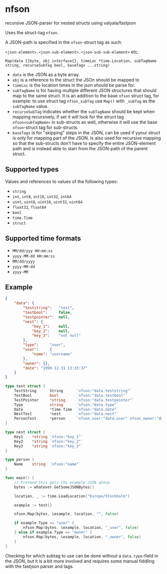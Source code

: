 # nfson
recursive JSON-parser for nested structs using valyala/fastjson

Uses the struct-tag `nfson`.

A JSON-path is specified in the `nfson`-struct tag as such:

`<json-element>.<json-sub-element>.<json-sub-sub-element>` etc.

```
Map(data []byte, obj interface{}, timeLoc *time.Location, subTagName string, recurseSubTag bool, baseTags ...string)
```

- `data` is the JSON as a byte array.
- `obj` is a reference to the struct the JSOn should be mapped to
- `timeLoc` is the location times in the json should be parse for.
- `subTagName` is for having multiple different JSON structures that should map to the same struct. It is an addition to the base `nfson` struct tag, for example: to use struct tag `nfson_subTag` use `Map()` with `_subTag` as the `subTagName` value.
- `recurseSubTag` indicates whether the `subTagName` should be kept when mapping recursively, if set it will look for the struct tag `nfson<subTagName>` in sub-structs as well, otherwise it will use the base `nfson`-struct tag for sub-structs.
- `baseTags` is for "skipping" steps in the JSON, can be used if yyour struct is only for mapping part of the JSON. Is also used for recursive mapping so that the sub-structs don't have to specify the entire JSON-element path and is instead able to start from the JSON-path of the parent struct.

## Supported types

Values and references to values of the following types:

- `string`
- `int`, `int8`, `int16`, `int32`, `int64`
- `uint`, `uint8`, `uint16`, `uint32`, `uint64`
- `float32`, `float64`
- `bool`
- `time.Time`
- `struct`

## Supported time formats

- `MM/dd/yyy HH:mm:ss`
- `yyyy-MM-dd HH:mm:ss`
- `MM/dd/yyyy`
- `yyyy-MM-dd`
- `yyyy-MM`


## Example
```json
{
    "data": {
        "teststring":   "test",
        "testbool":     false,
        "testpointer":  null,
        "nest": {
            "key_1":    null,
            "key_2":    null,
            "key_3":    "not null"
        },
        "type":     "user",
        "user":     {
            "name": "username"
        },
        "owner": {},
        "date": "1999-12-31 13:33:37"
    }
}
```

```go
type test struct {
    TestString      String      `nfson:"data.teststring"`
    TestBool        bool        `nfson:"data.testbool"`
    TestPointer     *string     `nfson:"data.testpointer"`
    Type            string      `nfson:"data.type"`
    Date            *time.Time  `nfson:"data.date"`
    NestTest        *nest       `nfson:"data.nest"`
    PersonTest      *person     `nfson_user:"data.user" nfson_owner:"data.owner"`
}

type nest struct { 
    Key1    *string `nfson:"key_1"`
    Key2    *string `nfson:"key_2"`
    Key3    *string `nfson:"key_3"`
}

type person {
    Name    string  `nfson:"name"`
}

func main() {
    // Pretend this gets the example JSON above
    bytes := whatever.GetSomeJSONBytes()

    location, _ := time.LoadLocation("Europe/Stockholm")

    example := test{}

    nfson.Map(bytes, &example, location, "", false)

    if example.Type == "user" {
        nfson.Map(bytes, &example, location, "_user", false)
    } else if example.Type == "owner" {
        nfson.Map(bytes, &example, location, "_owner", false)
    }
}
```

Checking for which subtag to use can be done without a `data.type`-field in the JSON, but it is a bit more involved and requires some manual fiddling with the fastjson parser and tags.